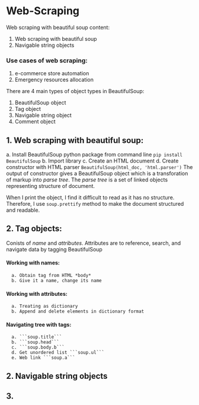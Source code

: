 # Web-Scraping
Web scraping with beautiful soup content:

01. Web scraping with beautiful soup
02. Navigable string objects


### Use cases of web scraping:
1. e-commerce store automation
2. Emergency resources allocation

There are 4 main types of object types in BeautifulSoup:
1. BeautifulSoup object
2. Tag object
3. Navigable string object
4. Comment object

## 1. Web scraping with beautiful soup:
a. Install BeautifulSoup python package from command line ```pip install BeautifulSoup```
b. Import library
c. Create an HTML document
d. Create constructor with HTML parser ```BeautifulSoup(html_doc, 'html.parser')```
The output of constructor gives a BeautifulSoup object which is a transforation of markup into *parse tree*. The *parse tree* is a set of linked objects representing structure of document.

When I print the object, I find it difficult to read as it has no structure. Therefore, I use ```soup.prettify``` method to make the document structured and readable.

## 2. Tag objects:
Conists of *name* and *attributes*. Attributes are to reference, search, and navigate data by tagging BeautifulSoup
#### Working with names:
      a. Obtain tag from HTML *body*
      b. Give it a name, change its name
#### Working with attributes:
      a. Treating as dictionary
      b. Append and delete elements in dictionary format
#### Navigating tree with tags:
      a. ```soup.title```
      b. ```soup.head```
      c. ```soup.body.b```
      d. Get unordered list ```soup.ul```
      e. Web link ```soup.a```
 
## 2. Navigable string objects
## 3. 
